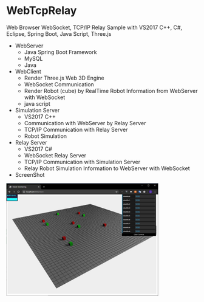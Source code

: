 # WebTcpRelay
Web Browser WebSocket, TCP/IP Relay Sample with VS2017 C++, C#, Eclipse, Spring Boot, Java Script, Three.js

- WebServer
  - Java Spring Boot Framework
  - MySQL
  - Java
- WebClient
  - Render Three.js Web 3D Engine
  - WebSocket Communication
  - Render Robot (cube) by RealTime Robot Information from WebServer with WebSocket
  - java script
- Simulation Server
  - VS2017 C++
  - Communication with WebServer by Relay Server
  - TCP/IP Communication with Relay Server
  - Robot Simulation
- Relay Server
  - VS2017 C#
  - WebSocket Relay Server
  - TCP/IP Communication with Simulation Server
  - Relay Robot Simulation Information to WebServer with WebSocket
- ScreenShot
<img src="https://github.com/jjuiddong/WebTcpRelay/blob/master/Doc/web3.jpg" width="400px">

